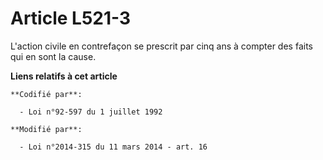 # Article L521-3

L'action civile en contrefaçon se prescrit par cinq ans à compter des faits qui en sont la cause.

**Liens relatifs à cet article**

	**Codifié par**:

	  - Loi n°92-597 du 1 juillet 1992

	**Modifié par**:

	  - Loi n°2014-315 du 11 mars 2014 - art. 16
